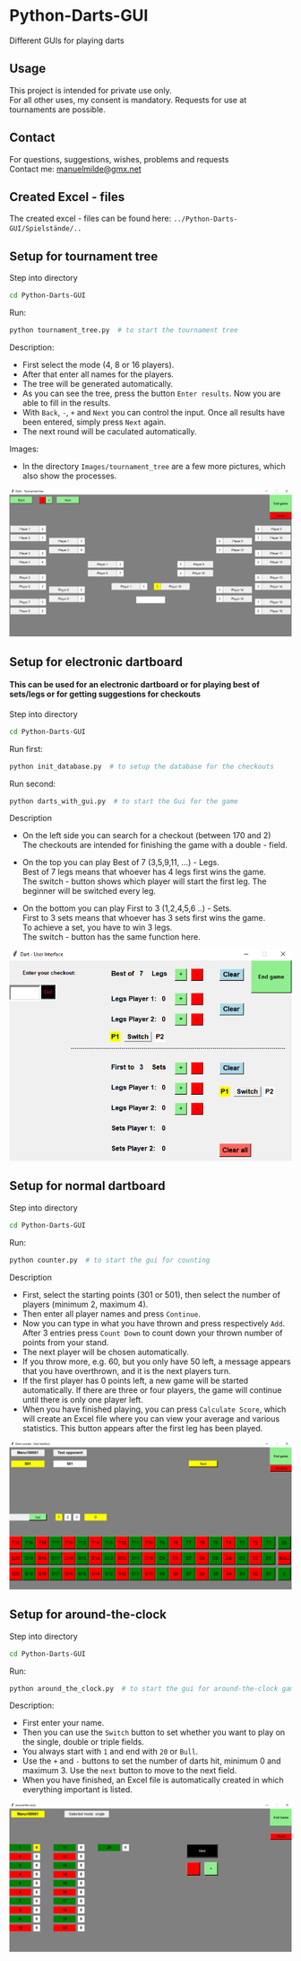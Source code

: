 # Python-Darts-GUI
Different GUIs for playing darts

## Usage
This project is intended for private use only. \
For all other uses, my consent is mandatory. Requests for use at tournaments are possible.

## Contact
For questions, suggestions, wishes, problems and requests \
Contact me: manuelmilde@gmx.net

## Created Excel - files
The created excel - files can be found here: `../Python-Darts-GUI/Spielstände/..`

## Setup for tournament tree
Step into directory 
```bash
cd Python-Darts-GUI
```

Run:

```bash
python tournament_tree.py  # to start the tournament tree
```

Description:
- First select the mode (4, 8 or 16 players).
- After that enter all names for the players.
- The tree will be generated automatically.
- As you can see the tree, press the button `Enter results`. Now you are able to fill in the results.
- With `Back`, `-`, `+` and `Next` you can control the input. Once all results have been entered, simply press `Next` again.
- The next round will be caculated automatically.

Images:
- In the directory `Images/tournament_tree` are a few more pictures, which also show the processes.

![Screenshot](Images/tournament_tree/04_full_tree.png?raw=true)

## Setup for electronic dartboard
#### This can be used for an electronic dartboard or for playing best of sets/legs or for getting suggestions for checkouts
Step into directory 
```bash
cd Python-Darts-GUI
```

Run first:

```bash
python init_database.py  # to setup the database for the checkouts
```

Run second:
```bash
python darts_with_gui.py  # to start the Gui for the game 
```

Description
- On the left side you can search for a checkout (between 170 and 2) \
  The checkouts are intended for finishing the game with a double - field.

- On the top you can play Best of 7 (3,5,9,11, ...) - Legs. \
  Best of 7 legs means that whoever has 4 legs first wins the game. \
  The switch - button shows which player will start the first leg. The beginner will be switched every leg. 

- On the bottom you can play First to 3 (1,2,4,5,6 ..) - Sets. \
  First to 3 sets means that whoever has 3 sets first wins the game. \
  To achieve a set, you have to win 3 legs. \
  The switch - button has the same function here. 

![Screenshot](Images/darts-with-gui.png?raw=true)
  
## Setup for normal dartboard
  
Step into directory 
```bash
cd Python-Darts-GUI
```

Run:

```bash
python counter.py  # to start the gui for counting
```

Description
- First, select the starting points (301 or 501), then select the number of players (minimum 2, maximum 4).
- Then enter all player names and press `Continue`.
- Now you can type in what you have thrown and press respectively `Add`. After 3 entries press `Count Down` to count down your thrown number of points from your stand.
- The next player will be chosen automatically.
- If you throw more, e.g. 60, but you only have 50 left, a message appears that you have overthrown, and it is the next players turn.
- If the first player has 0 points left, a new game will be started automatically. If there are three or four players, the game will continue until there is only one player left.
- When you have finished playing, you can press `Calculate Score`, which will create an Excel file where you can view your average and various statistics. This button appears after the first leg has been played.  

![Screenshot](Images/counter/02_counter.png?raw=true)

## Setup for around-the-clock
Step into directory 
```bash
cd Python-Darts-GUI
```

Run:

```bash
python around_the_clock.py  # to start the gui for around-the-clock game
```

Description:
- First enter your name.
- Then you can use the `Switch` button to set whether you want to play on the single, double or triple fields.
- You always start with `1` and end with `20` or `Bull`.
- Use the `+` and `-` buttons to set the number of darts hit, minimum 0 and maximum 3. Use the `next` button to move to the next field.
- When you have finished, an Excel file is automatically created in which everything important is listed.

![Screenshot: around-the-clock](Images/around-the-clock/03_around_the_clock.png?raw=true)
